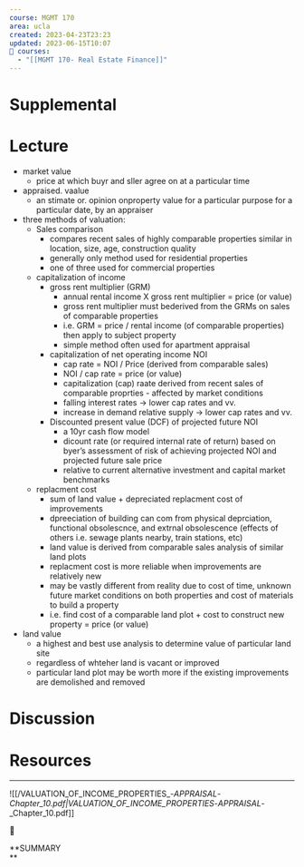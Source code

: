 ```yaml
---
course: MGMT 170
area: ucla
created: 2023-04-23T23:23
updated: 2023-06-15T10:07
📕 courses:
  - "[[MGMT 170- Real Estate Finance]]"
---
```

# Supplemental

# Lecture

- market value
    - price at which buyr and sller agree on at a particular time
- appraised. vaalue
    - an stimate or. opinion onproperty value for a particular purpose for a particular date, by an appraiser
- three methods of valuation:
    - Sales comparison
        - compares recent sales of highly comparable properties similar in location, size, age, construction quality
        - generally only method used for residential properties
        - one of three used for commercial properties
    - capitalization of income
        - gross rent multiplier (GRM)
            - annual rental income X gross rent multiplier = price (or value)
            - gross rent multiplier must bederived from the GRMs on sales of comparable properties
            - i.e. GRM = price / rental income (of comparable properties) then apply to subject property
            - simple method often used for apartment appraisal
        - capitalization of net operating income NOI
            - cap rate = NOI / Price (derived from comparable sales)
            - NOI / cap rate = price (or value)
            - capitalization (cap) raate derived from recent sales of comparable proprties - affected by market conditions
            - falling interest rates → lower cap rates and vv.
            - increase in demand relative supply → lower cap rates and vv.
        - Discounted present value (DCF) of projected future NOI
            - a 10yr cash flow model
            - dicount rate (or required internal rate of return) based on byer’s assessment of risk of achieving projected NOI and projected future sale price
            - relative to current alternative investment and capital market benchmarks
    - replacment cost
        - sum of land value + depreciated replacment cost of improvements
        - dpreeciation of building can com from physical deprciation, functional obsolescnce, and extrnal obsolescence (effects of others i.e. sewage plants nearby, train stations, etc)
        - land value is derived from comparable sales analysis of similar land plots
        - replacment cost is more reliable when improvements are relatively new
        - may be vastly different from reality due to cost of time, unknown future market conditions on both properties and cost of materials to build a property
        - i.e. find cost of a comparable land plot + cost to construct new property = price (or value)
- land value
    - a highest and best use analysis to determine value of particular land site
    - regardless of whteher land is vacant or improved
    - particular land plot may be worth more if the existing improvements are demolished and removed

# Discussion

# Resources

---

![[/VALUATION_OF_INCOME_PROPERTIES_-_APPRAISAL_-_Chapter_10.pdf|VALUATION_OF_INCOME_PROPERTIES_-_APPRAISAL_-_Chapter_10.pdf]]

📌

**SUMMARY  
**